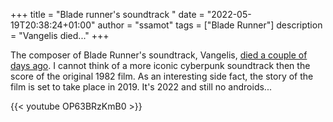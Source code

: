 +++
title = "Blade runner's soundtrack "
date = "2022-05-19T20:38:24+01:00"
author = "ssamot"
tags = ["Blade Runner"]
description = "Vangelis died..."
+++

The composer of Blade Runner's soundtrack, Vangelis, [died a couple of days ago](https://www.loudersound.com/news/vangelis-papathanassiou-dead-at-79). I cannot think of a more iconic cyberpunk soundtrack then the score of the original 1982 film. As an interesting side fact, the story of the film is set to take place in 2019. It's 2022 and still no androids...



{{< youtube OP63BRzKmB0 >}}
